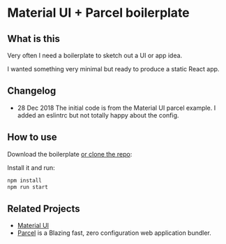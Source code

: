 # Material UI + Parcel boilerplate

## What is this

Very often I need a boilerplate to sketch out a UI or app idea.

I wanted something very minimal but ready to produce a static React app.

## Changelog

- 28 Dec 2018
  The initial code is from the Material UI parcel example.
  I added an eslintrc but not totally happy about the config.


## How to use

Download the boilerplate [or clone the repo](https://github.com/fibasile/materialui-parcel-boilerplate):

Install it and run:

```sh
npm install
npm run start
```

## Related Projects

- [Material UI](https://github.com/mui-org/material-ui)
- [Parcel](https://github.com/parcel-bundler/parcel) is a Blazing fast, zero configuration web application bundler.
